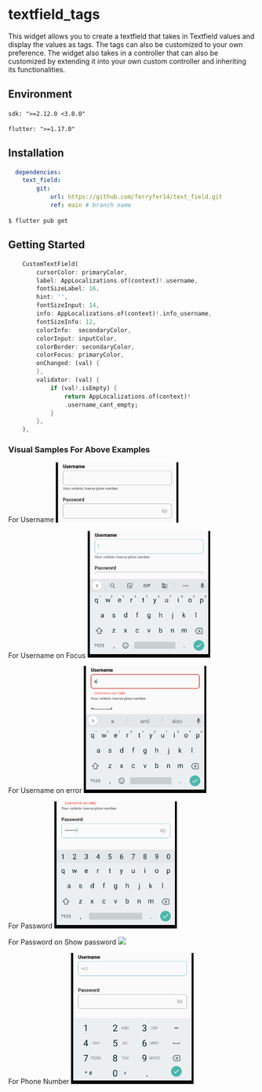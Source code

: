 # textfield_tags

This widget allows you to create a textfield that takes in Textfield values and display the values as tags. The tags can also be customized to your own preference. The widget also takes in a controller that can also be customized by extending it into your own custom controller and inheriting its functionalities.  

## Environment

`sdk: ">=2.12.0 <3.0.0"`

`flutter: ">=1.17.0"`

## Installation

```yaml 
  dependencies:
    text_field:
        git:
            url: https://github.com/ferryfer14/text_field.git
            ref: main # branch name
```

`$ flutter pub get`

## Getting Started

``` dart
    CustomTextField(
        cursorColor: primaryColor,
        label: AppLocalizations.of(context)!.username,
        fontSizeLabel: 16,
        hint: '',
        fontSizeInput: 14,
        info: AppLocalizations.of(context)!.info_username,
        fontSizeInfo: 12,
        colorInfo:  secondaryColor,
        colorInput: inputColor,
        colorBorder: secondaryColor,
        colorFocus: primaryColor,
        onChanged: (val) {
        },
        validator: (val) {
            if (val!.isEmpty) {
                return AppLocalizations.of(context)!
                .username_cant_empty;
            }
        },
    ),
```
### Visual Samples For Above Examples

For Username
<img src="https://raw.githubusercontent.com/ferryfer14/text_field/main/assets/username.png" width=250>

For Username on Focus
<img src="https://raw.githubusercontent.com/ferryfer14/text_field/main/assets/username_onfocus.png" width=250>

For Username on error
<img src="https://raw.githubusercontent.com/ferryfer14/text_field/main/assets/username_onerror.png" width=250>

For Password
<img src="https://raw.githubusercontent.com/ferryfer14/text_field/main/assets/password.png" width=250>

For Password on Show password
<img src="https://raw.githubusercontent.com/ferryfer14/text_field/main/assets/username_onshow.png" width=250>

For Phone Number
<img src="https://raw.githubusercontent.com/ferryfer14/text_field/main/assets/phone.png" width=250>